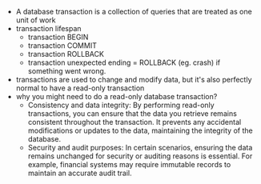 - A database transaction is a collection of queries that are treated as one unit of work
- transaction lifespan
	- transaction BEGIN
	- transaction COMMIT
	- transaction ROLLBACK
	- transaction unexpected ending = ROLLBACK (eg. crash) if something went wrong.
- transactions are used to change and modify data, but it's also perfectly normal to have a read-only transaction
- why you might need to do a read-only database transaction?
	- Consistency and data integrity: By performing read-only transactions, you can ensure that the data you retrieve remains consistent throughout the transaction. It prevents any accidental modifications or updates to the data, maintaining the integrity of the database.
	- Security and audit purposes: In certain scenarios, ensuring the data remains unchanged for security or auditing reasons is essential. For example, financial systems may require immutable records to maintain an accurate audit trail.